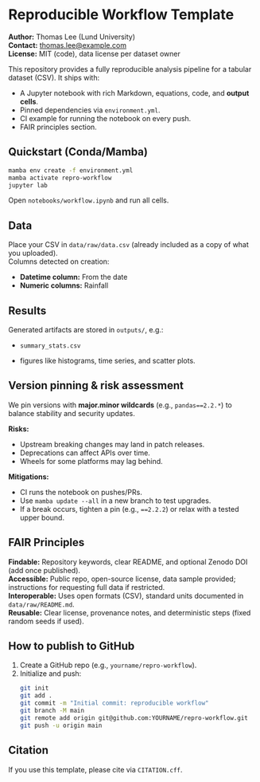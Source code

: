 # Reproducible Workflow Template

**Author:** Thomas Lee (Lund University)  
**Contact:** thomas.lee@example.com  
**License:** MIT (code), data license per dataset owner

This repository provides a fully reproducible analysis pipeline for a tabular dataset (CSV). It ships with:
- A Jupyter notebook with rich Markdown, equations, code, and **output cells**.
- Pinned dependencies via `environment.yml`.
- CI example for running the notebook on every push.
- FAIR principles section.

## Quickstart (Conda/Mamba)

```bash
mamba env create -f environment.yml
mamba activate repro-workflow
jupyter lab
```

Open `notebooks/workflow.ipynb` and run all cells.

## Data

Place your CSV in `data/raw/data.csv` (already included as a copy of what you uploaded).  
Columns detected on creation:
- **Datetime column:** From the date
- **Numeric columns:** Rainfall

## Results

Generated artifacts are stored in `outputs/`, e.g.:
- `summary_stats.csv`

- figures like histograms, time series, and scatter plots.

## Version pinning & risk assessment

We pin versions with **major.minor wildcards** (e.g., `pandas==2.2.*`) to balance stability and security updates.

**Risks:**
- Upstream breaking changes may land in patch releases.
- Deprecations can affect APIs over time.
- Wheels for some platforms may lag behind.

**Mitigations:**
- CI runs the notebook on pushes/PRs.
- Use `mamba update --all` in a new branch to test upgrades.
- If a break occurs, tighten a pin (e.g., `==2.2.2`) or relax with a tested upper bound.

## FAIR Principles

**Findable:** Repository keywords, clear README, and optional Zenodo DOI (add once published).  
**Accessible:** Public repo, open-source license, data sample provided; instructions for requesting full data if restricted.  
**Interoperable:** Uses open formats (CSV), standard units documented in `data/raw/README.md`.  
**Reusable:** Clear license, provenance notes, and deterministic steps (fixed random seeds if used).

## How to publish to GitHub

1. Create a GitHub repo (e.g., `yourname/repro-workflow`).
2. Initialize and push:
   ```bash
   git init
   git add .
   git commit -m "Initial commit: reproducible workflow"
   git branch -M main
   git remote add origin git@github.com:YOURNAME/repro-workflow.git
   git push -u origin main
   ```

## Citation
If you use this template, please cite via `CITATION.cff`.
